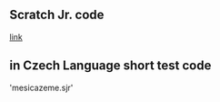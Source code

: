 ## Scratch Jr. code

[link][Scratch Jr. HOMEPAGE]

## in Czech Language short test code
'mesicazeme.sjr'


[Scratch Jr. HOMEPAGE]: https://www.scratchjr.org/